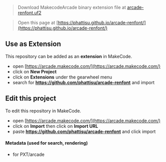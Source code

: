  
> Download MakecodeArcade binary extension file at [arcade-renfont.uf2](https://github.com/phattisu/arcade-renfont/raw/refs/heads/master/arcade-renfont.uf2)

> Open this page at [https://phattisu.github.io/arcade-renfont/](https://phattisu.github.io/arcade-renfont/)

## Use as Extension

This repository can be added as an **extension** in MakeCode.

* open [https://arcade.makecode.com/](https://arcade.makecode.com/)
* click on **New Project**
* click on **Extensions** under the gearwheel menu
* search for **https://github.com/phattisu/arcade-renfont** and import

## Edit this project

To edit this repository in MakeCode.

* open [https://arcade.makecode.com/](https://arcade.makecode.com/)
* click on **Import** then click on **Import URL**
* paste **https://github.com/phattisu/arcade-renfont** and click import

#### Metadata (used for search, rendering)

* for PXT/arcade
<script src="https://makecode.com/gh-pages-embed.js"></script><script>makeCodeRender("{{ site.makecode.home_url }}", "{{ site.github.owner_name }}/{{ site.github.repository_name }}");</script>
